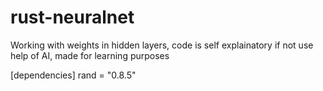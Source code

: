 # rust-neuralnet
Working with weights in hidden layers,
code is self explainatory if not use help of AI,
made for learning purposes

[dependencies]
rand = "0.8.5"

